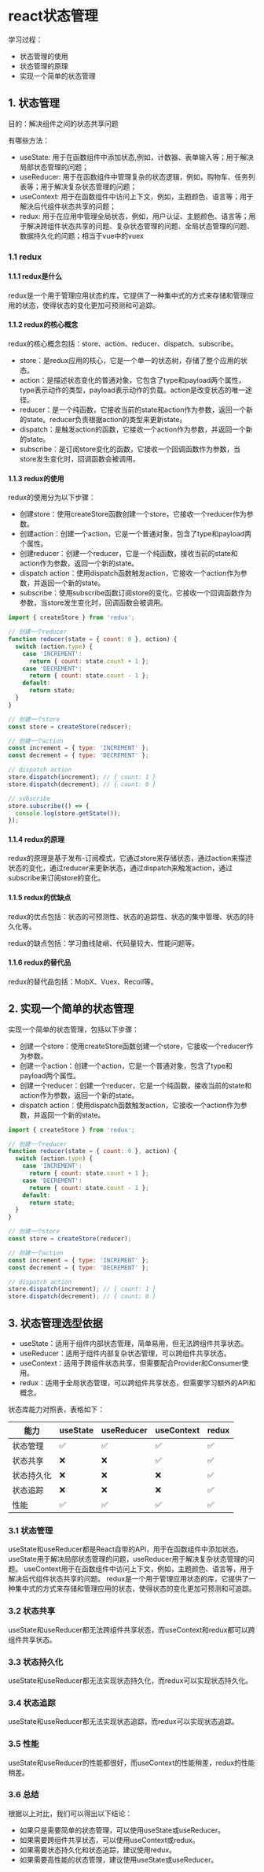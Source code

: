 # react状态管理

学习过程：

- 状态管理的使用
- 状态管理的原理
- 实现一个简单的状态管理

## 1. 状态管理

目的：解决组件之间的状态共享问题

有哪些方法：

- useState: 用于在函数组件中添加状态,例如，计数器、表单输入等；用于解决局部状态管理的问题；
- useReducer: 用于在函数组件中管理复杂的状态逻辑，例如，购物车、任务列表等；用于解决复杂状态管理的问题；
- useContext: 用于在函数组件中访问上下文，例如，主题颜色、语言等；用于解决后代组件状态共享的问题；
- redux: 用于在应用中管理全局状态，例如，用户认证、主题颜色、语言等；用于解决跨组件状态共享的问题、复杂状态管理的问题、全局状态管理的问题、数据持久化的问题；相当于vue中的vuex

### 1.1  redux

#### 1.1.1 redux是什么

redux是一个用于管理应用状态的库，它提供了一种集中式的方式来存储和管理应用的状态，使得状态的变化更加可预测和可追踪。

#### 1.1.2 redux的核心概念

redux的核心概念包括：store、action、reducer、dispatch、subscribe。

- store：是redux应用的核心，它是一个单一的状态树，存储了整个应用的状态。
- action：是描述状态变化的普通对象，它包含了type和payload两个属性，type表示动作的类型，payload表示动作的负载。action是改变状态的唯一途径。
- reducer：是一个纯函数，它接收当前的state和action作为参数，返回一个新的state。reducer负责根据action的类型来更新state。
- dispatch：是触发action的函数，它接收一个action作为参数，并返回一个新的state。
- subscribe：是订阅store变化的函数，它接收一个回调函数作为参数，当store发生变化时，回调函数会被调用。

#### 1.1.3 redux的使用

redux的使用分为以下步骤：

- 创建store：使用createStore函数创建一个store，它接收一个reducer作为参数。
- 创建action：创建一个action，它是一个普通对象，包含了type和payload两个属性。
- 创建reducer：创建一个reducer，它是一个纯函数，接收当前的state和action作为参数，返回一个新的state。
- dispatch action：使用dispatch函数触发action，它接收一个action作为参数，并返回一个新的state。
- subscribe：使用subscribe函数订阅store的变化，它接收一个回调函数作为参数，当store发生变化时，回调函数会被调用。

```jsx
import { createStore } from 'redux';

// 创建一个reducer
function reducer(state = { count: 0 }, action) {
  switch (action.type) {
    case 'INCREMENT':
      return { count: state.count + 1 };
    case 'DECREMENT':
      return { count: state.count - 1 };
    default:
      return state;
  }
}

// 创建一个store
const store = createStore(reducer);

// 创建一个action
const increment = { type: 'INCREMENT' };
const decrement = { type: 'DECREMENT' };

// dispatch action
store.dispatch(increment); // { count: 1 }
store.dispatch(decrement); // { count: 0 }

// subscribe
store.subscribe(() => {
  console.log(store.getState());
});
```

#### 1.1.4 redux的原理

redux的原理是基于发布-订阅模式，它通过store来存储状态，通过action来描述状态的变化，通过reducer来更新状态，通过dispatch来触发action，通过subscribe来订阅store的变化。

#### 1.1.5 redux的优缺点

redux的优点包括：状态的可预测性、状态的追踪性、状态的集中管理、状态的持久化等。

redux的缺点包括：学习曲线陡峭、代码量较大、性能问题等。

#### 1.1.6 redux的替代品

redux的替代品包括：MobX、Vuex、Recoil等。

## 2. 实现一个简单的状态管理

实现一个简单的状态管理，包括以下步骤：

- 创建一个store：使用createStore函数创建一个store，它接收一个reducer作为参数。
- 创建一个action：创建一个action，它是一个普通对象，包含了type和payload两个属性。
- 创建一个reducer：创建一个reducer，它是一个纯函数，接收当前的state和action作为参数，返回一个新的state。
- dispatch action：使用dispatch函数触发action，它接收一个action作为参数，并返回一个新的state。

```javascript
import { createStore } from 'redux';

// 创建一个reducer
function reducer(state = { count: 0 }, action) {
  switch (action.type) {
    case 'INCREMENT':
      return { count: state.count + 1 };
    case 'DECREMENT':
      return { count: state.count - 1 };
    default:
      return state;
  }
}

// 创建一个store
const store = createStore(reducer);

// 创建一个action
const increment = { type: 'INCREMENT' };
const decrement = { type: 'DECREMENT' };

// dispatch action
store.dispatch(increment); // { count: 1 }
store.dispatch(decrement); // { count: 0 }
```

## 3. 状态管理选型依据

- useState：适用于组件内部状态管理，简单易用，但无法跨组件共享状态。
- useReducer：适用于组件内部复杂状态管理，可以跨组件共享状态。
- useContext：适用于跨组件状态共享，但需要配合Provider和Consumer使用。
- redux：适用于全局状态管理，可以跨组件共享状态，但需要学习额外的API和概念。

状态库能力对照表，表格如下：

| 能力       | useState | useReducer | useContext | redux |
| ---------- | -------- | ---------- | ---------- | ----- |
| 状态管理   | ✅        | ✅          | ✅          | ✅     |
| 状态共享   | ❌        | ❌          | ✅          | ✅     |
| 状态持久化 | ❌        | ❌          | ❌          | ✅     |
| 状态追踪   | ❌        | ❌          | ❌          | ✅     |
| 性能       | ✅        | ✅          | ✅          | ✅     |

### 3.1 状态管理

useState和useReducer都是React自带的API，用于在函数组件中添加状态，useState用于解决局部状态管理的问题，useReducer用于解决复杂状态管理的问题。
useContext用于在函数组件中访问上下文，例如，主题颜色、语言等，用于解决后代组件状态共享的问题。
redux是一个用于管理应用状态的库，它提供了一种集中式的方式来存储和管理应用的状态，使得状态的变化更加可预测和可追踪。

### 3.2 状态共享

useState和useReducer都无法跨组件共享状态，而useContext和redux都可以跨组件共享状态。

### 3.3 状态持久化

useState和useReducer都无法实现状态持久化，而redux可以实现状态持久化。

### 3.4 状态追踪

useState和useReducer都无法实现状态追踪，而redux可以实现状态追踪。

### 3.5 性能

useState和useReducer的性能都很好，而useContext的性能稍差，redux的性能稍差。

### 3.6 总结

根据以上对比，我们可以得出以下结论：

- 如果只是需要简单的状态管理，可以使用useState或useReducer。
- 如果需要跨组件共享状态，可以使用useContext或redux。
- 如果需要状态持久化和状态追踪，建议使用redux。
- 如果需要高性能的状态管理，建议使用useState或useReducer。

